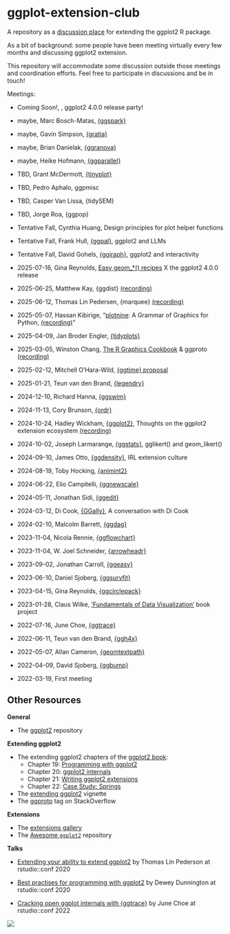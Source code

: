 
<!-- README.md is generated from README.Rmd. Please edit that file -->

# ggplot-extension-club

A repository as a [discussion
place](https://github.com/teunbrand/ggplot-extension-club/discussions)
for extending the ggplot2 R package.

As a bit of background: some people have been meeting virtually every
few months and discussing ggplot2 extension.

This repository will accommodate some discussion outside those meetings
and coordination efforts. Feel free to participate in discussions and be
in touch!

Meetings:

- Coming Soon!, , ggplot2 4.0.0 release party!

- maybe, Marc Bosch-Matas,
  [{ggspark}](https://github.com/marcboschmatas/ggspark)

- maybe, Gavin Simpson,
  [{gratia}](https://github.com/gavinsimpson/gratia)

- maybe, Brian Danielak,
  [{ggranova}](https://github.com/briandk/granovaGG)

- maybe, Heike Hofmann,
  [{ggparallel}](https://heike.github.io/ggparallel/)

- TBD, Grant McDermott,
  [{tinyplot}](https://grantmcdermott.com/tinyplot/)

- TBD, Pedro Aphalo, ggpmisc

- TBD, Casper Van Lissa, {tidySEM}

- TBD, Jorge Roa, {ggpop}

- Tentative Fall, Cynthia Huang, Design principles for plot helper
  functions

- Tentative Fall, Frank Hull,
  [{ggpal}](https://github.com/frankiethull/ggpal2), ggplot2 and LLMs

- Tentative Fall, David Gohels,
  [{ggiraph}](https://davidgohel.github.io/ggiraph/), ggplot2 and
  interactivity

- 2025-07-16, Gina Reynolds, [Easy geom\_\*()
  recipes](https://github.com/EvaMaeRey/easy-geom-recipes) X the ggplot2
  4.0.0 release

- 2025-06-25, Matthew Kay, {ggdist}
  [(recording)](https://youtu.be/n5s2S2yQHc0?si=A1WXzFV5TTRfY680)

- 2025-06-12, Thomas Lin Pedersen, {marquee}
  [(recording)](https://www.youtube.com/watch?v=tuluvJLUGeo)

- 2025-05-07, Hassan Kibirige, “[plotnine](https://plotnine.org/): A
  Grammar of Graphics for Python,
  [(recording)](https://www.youtube.com/watch?v=tVeG7z2IgeA)”

- 2025-04-09, Jan Broder Engler,
  [{tidyplots}](https://github.com/jbengler/tidyplots/)

- 2025-03-05, Winston Chang, [The R Graphics
  Cookbook](https://r-graphics.org/) & ggproto
  [(recording)](https://www.youtube.com/watch?v=wyLNiPT6aWA)

- 2025-02-12, Mitchell O’Hara-Wild, [{ggtime}
  proposal](https://github.com/mitchelloharawild/talk-ggextenders-ggtime)

- 2025-01-21, Teun van den Brand,
  [{legendry}](https://github.com/teunbrand/legendry)

- 2024-12-10, Richard Hanna,
  [{ggswim}](https://github.com/CHOP-CGTInformatics/ggswim)

- 2024-11-13, Cory Brunson,
  [{ordr}](https://github.com/corybrunson/ordr/)

- 2024-10-24, Hadley Wickham,
  [{ggplot2}](https://github.com/tidyverse/ggplot2/), Thoughts on the
  ggplot2 extension ecosystem
  [(recording)](https://www.youtube.com/watch?v=kjjcgdkowXs&feature=youtu.be)

- 2024-10-02, Joseph Larmarange,
  [{ggstats}](https://github.com/larmarange/ggstats/), gglikert() and
  geom_likert()

- 2024-09-10, James Otto,
  [{ggdensity}](https://github.com/jamesotto852/ggdensity/), IRL
  extension culture

- 2024-08-19, Toby Hocking,
  [{animint2}](https://github.com/animint/animint2)

- 2024-06-22, Elio Campitelli,
  [{ggnewscale}](https://github.com/eliocamp/ggnewscale/)

- 2024-05-11, Jonathan Sidi,
  [{ggedit}](https://github.com/yonicd/ggedit)

- 2024-03-12, Di Cook, [{GGally}](https://github.com/ggobi/ggally/), A
  conversation with Di Cook

- 2024-02-10, Malcolm Barrett,
  [{ggdag}](https://github.com/r-causal/ggdag/)

- 2023-11-04, Nicola Rennie,
  [{ggflowchart}](https://github.com/nrennie/ggflowchart)

- 2023-11-04, W. Joel Schneider,
  [{arrowheadr}](https://github.com/wjschne/arrowheadr)

- 2023-09-02, Jonathan Carroll,
  [{ggeasy}](https://github.com/jonocarroll/ggeasy/)

- 2023-06-10, Daniel Sjoberg,
  [{ggsurvfit}](https://github.com/pharmaverse/ggsurvfit/)

- 2023-04-15, Gina Reynolds,
  [{ggcirclepack}](https://github.com/EvaMaeRey/ggcirclepack)

- 2023-01-28, Claus Wilke, [‘Fundamentals of Data
  Visualization’](https://github.com/clauswilke/dataviz) book project

- 2022-07-16, June Choe,
  [{ggtrace}](https://github.com/yjunechoe/ggtrace/)

- 2022-06-11, Teun van den Brand,
  [{ggh4x}](https://github.com/teunbrand/ggh4x/)

- 2022-05-07, Allan Cameron,
  [{geomtextpath}](https://github.com/AllanCameron/geomtextpath/)

- 2022-04-09, David Sjoberg,
  [{ggbump}](https://github.com/davidsjoberg/ggbump)

- 2022-03-19, First meeting

<!-- -   [{animint2}](https://github.com/animint/animint2), Toby Hocking, August 19, 2024 -->
<!-- Past meetings -->
<!-- -   [{ggnewscale}](https://eliocamp.github.io/ggnewscale/), Elio Campitelli, June 22/23, 2024 -->
<!-- -   [{ggedit}](https://yonicd.github.io/ggedit/), Jonathan Sidi, May 11, 2024 -->
<!-- -   A conversation with Di Cook, early extension and [{GGally}](https://ggobi.github.io/ggally/), March 12/13, 2024 -->
<!-- -   [{ggdag}](https://r-causal.github.io/ggdag/), Malcolm Barrett, Feb 10, 2024 -->
<!-- -   [{ggflowchart}](https://nrennie.rbind.io/ggflowchart/) Nicola Rennie & [{arrowheadr}](https://wjschne.github.io/arrowheadr/) W. Joel Schneider Nov 4, 2023 -->
<!-- -   [{ggeasy}](https://jonocarroll.github.io/ggeasy/) Jonathan Carroll, Sept 2, 2023 -->
<!-- -   [{ggsurvfit}](https://www.danieldsjoberg.com/ggsurvfit/), Daniel Sjoberg, June 10, 2023 -->
<!-- -   [{ggcirclepack}](https://github.com/EvaMaeRey/ggcirclepack), Gina Reynolds, April 15, 2023 -->
<!-- -   [*Fundamentals of Data Visualization*](), Claus Wilke, Jan 28, 2023 -->
<!-- -   [{ggtrace}](https://yjunechoe.github.io/ggtrace/), June Choe, July 16, 2022 -->
<!-- -   [{ggh4x}](https://teunbrand.github.io/ggh4x/), Teun Van Den Brand, June 11, 2022 -->
<!-- -   [{geomtextpath}](https://allancameron.github.io/geomtextpath/) Allan Cameron May 7, 2022 -->
<!-- -   [{ggbump}](https://github.com/davidsjoberg/ggbump) David Sjoberg, April 9, 2022 -->

## Other Resources

**General**

- The [ggplot2](https://github.com/tidyverse/ggplot2) repository

**Extending ggplot2**

- The extending ggplot2 chapters of the [ggplot2
  book](https://ggplot2-book.org/):
  - Chapter 19: [Programming with
    ggplot2](https://ggplot2-book.org/programming.html)
  - Chapter 20: [ggplot2
    internals](https://ggplot2-book.org/internals.html)
  - Chapter 21: [Writing ggplot2
    extensions](https://ggplot2-book.org/extensions.html)
  - Chapter 22: [Case Study:
    Springs](https://ggplot2-book.org/spring1.html)
- The [extending
  ggplot2](https://ggplot2.tidyverse.org/articles/extending-ggplot2.html)
  vignette
- The [ggproto](https://stackoverflow.com/questions/tagged/ggproto) tag
  on StackOverflow

**Extensions**

- The [extensions gallery](https://exts.ggplot2.tidyverse.org/gallery/)
- The [Awesome `ggplot2`](https://github.com/erikgahner/awesome-ggplot2)
  repository

**Talks**

- [Extending your ability to extend
  ggplot2](https://www.rstudio.com/resources/rstudioconf-2020/extending-your-ability-to-extend-ggplot2/)
  by Thomas Lin Pederson at rstudio::conf 2020

- [Best practises for programming with
  ggplot2](https://www.rstudio.com/resources/rstudioconf-2020/best-practices-for-programming-with-ggplot2/)
  by Dewey Dunnington at rstudio::conf 2020

- [Cracking open ggplot internals with
  {ggtrace}](https://www.rstudio.com/resources/rstudioconf-2020/best-practices-for-programming-with-ggplot2/)
  by June Choe at rstudio::conf 2022

![](https://github.com/teunbrand/ggplot-extension-club/blob/main/ggextenders-hex_files/figure-html/unnamed-chunk-1-1.png?raw=true)
